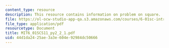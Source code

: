 ```yaml
---
content_type: resource
description: This resource contains information on problem on square.
file: https://ol-ocw-studio-app-qa.s3.amazonaws.com/courses/6-01sc-introduction-to-electrical-engineering-and-computer-science-i-spring-2011/44d1da2425ae3a3e604e92984dc50666_MIT6_01SCS11_py2_2_1.pdf
file_type: application/pdf
resourcetype: Document
title: MIT6_01SCS11_py2_2_1.pdf
uid: 44d1da24-25ae-3a3e-604e-92984dc50666
---
```

